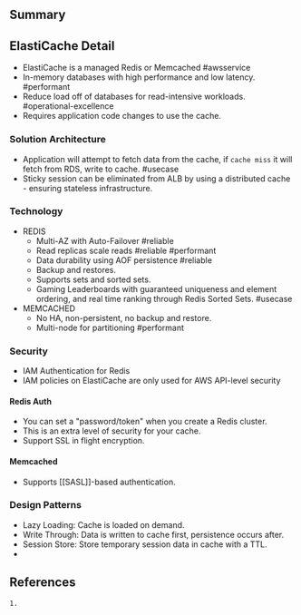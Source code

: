 ## Summary

## ElastiCache Detail
- ElastiCache is a managed Redis or Memcached #awsservice 
- In-memory databases with high performance and low latency. #performant 
- Reduce load off of databases for read-intensive workloads. #operational-excellence 
- Requires application code changes to use the cache.
### Solution Architecture
- Application will attempt to fetch data from the cache, if `cache miss` it will fetch from RDS, write to cache. #usecase 
- Sticky session can be eliminated from ALB by using a distributed cache - ensuring stateless infrastructure.
### Technology
- REDIS
	- Multi-AZ with Auto-Failover #reliable 
	- Read replicas scale reads #reliable #performant 
	- Data durability using AOF persistence #reliable 
	- Backup and restores.
	- Supports sets and sorted sets.
	- Gaming Leaderboards with guaranteed uniqueness and element ordering, and real time ranking through Redis Sorted Sets. #usecase 
- MEMCACHED
	- No HA, non-persistent, no backup and restore.
	- Multi-node for partitioning #performant 
### Security
- IAM Authentication for Redis
- IAM policies on ElastiCache are only used for AWS API-level security
#### Redis Auth
- You can set a "password/token" when you create a Redis cluster.
- This is an extra level of security for your cache.
- Support SSL in flight encryption.
#### Memcached
- Supports [[SASL]]-based authentication.
### Design Patterns
- Lazy Loading: Cache is loaded on demand.
- Write Through: Data is written to cache first, persistence occurs after.
- Session Store: Store temporary session data in cache with a TTL.
- 
## References

	1.